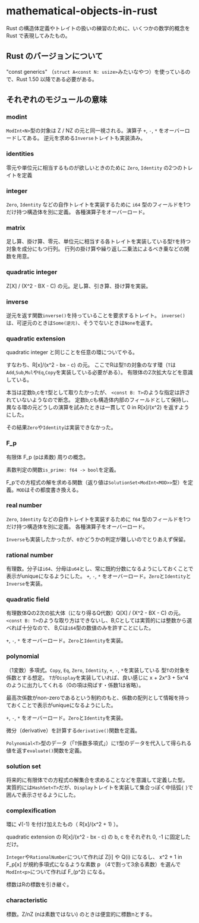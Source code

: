 # mathematical-objects-in-rust
Rust の構造体定義やトレイトの扱いの練習のために、いくつかの数学的概念を Rust で表現してみたもの。

## Rust のバージョンについて
"const generics" （```struct A<const N: usize>```みたいなやつ）を使っているので、Rust 1.50 以降である必要がある。

## それぞれのモジュールの意味
### modint
```ModInt<N>```型の対象は Z / NZ の元と同一視される。演算子 ```+```, ```-```, ```*``` をオーバーロードしてある。
逆元を求める```Inverse```トレイトも実装済み。

### identities
零元や単位元に相当するものが欲しいときのために ```Zero```, ```Identity``` の2つのトレイトを定義

### integer
```Zero```, ```Identity``` などの自作トレイトを実装するために ```i64``` 型のフィールドを1つだけ持つ構造体を別に定義。
各種演算子をオーバーロード。

### matrix
足し算、掛け算、零元、単位元に相当する各トレイトを実装している型```T```を持つ対象を成分にもつ行列。
行列の掛け算や繰り返し二乗法によるべき乗などの関数を用意。

### quadratic integer
Z\[X\] / (X^2 - BX - C) の元。足し算、引き算、掛け算を実装。

### inverse
逆元を返す関数```inverse()```を持っていることを要求するトレイト。
```inverse()```は、可逆元のときは```Some(逆元)```、そうでないときは```None```を返す。

### quadratic extension
quadratic integer と同じことを任意の環についてやる。

すなわち、R\[x\]/(x^2 - bx - c) の元。
ここでRは型```T```の対象のなす環（```T```は```Add```,```Sub```,```Mul```や```Eq```,```Copy```を実装している必要がある）。
有限体の2次拡大などを意識している。

本当は定数b,cを```T```型として取りたかったが、
```<const B: T>```のような指定は許されていないようなので断念。
定数b,cも構造体内部のフィールドとして保持し、
異なる環の元どうしの演算を試みたときは一貫して 0 in R[x]/(x^2) を返すようにした。

その結果```Zero```や```Identity```は実装できなかった。

### F_p
有限体 F_p (pは素数) 周りの概念。

素数判定の関数```is_prime: f64 -> bool```を定義。

F_pでの方程式の解を求める関数（返り値は```SolutionSet<ModInt<MOD>>```型）を定義。```MOD```はその都度書き換える。

### real number
```Zero```, ```Identity``` などの自作トレイトを実装するために ```f64``` 型のフィールドを1つだけ持つ構造体を別に定義。
各種演算子をオーバーロード。

```Inverse```も実装したかったが、```0```かどうかの判定が難しいのでとりあえず保留。

### rational number
有理数。分子は```i64```、分母は```u64```とし、常に既約分数になるようにしておくことで表示がuniqueになるようにした。
```+```, ```-```, ```*``` をオーバーロード。```Zero```と```Identity```と```Inverse```を実装。

### quadratic field
有理数体Qの2次の拡大体（になり得るQ代数）Q\[X\] / (X^2 - BX - C) の元。
```<const B: T>```のような取り方はできないし、B,Cとしては実質的には整数から選べれば十分なので、
B,Cは```i64```型の数値のみを許すことにした。

```+```, ```-```, ```*``` をオーバーロード。```Zero```と```Identity```を実装。

### polynomial
（1変数）多項式。```Copy```, ```Eq```, ```Zero```, ```Identity```, ```+```, ```-```, ```*```を実装している
型```T```の対象を係数とする想定。
```T```が```Display```を実装していれば、良い感じに x + 2x^3 + 5x^4 のように出力してくれる（0の項は飛ばす・係数1は省略）。

最高次係数がnon-zeroであるという制約のもと、係数の配列として情報を持っておくことで表示がuniqueになるようにした。

```+```, ```-```, ```*``` をオーバーロード。```Zero```と```Identity```を実装。

微分（derivative）を計算する```derivative()```関数を定義。

```Polynomial<T>```型のデータ（「```T```係数多項式」）に```T```型のデータを代入して得られる値を返す```evaluate()```関数を定義。

### solution set
将来的に有限体での方程式の解集合を求めることなどを意識して定義した型。
実質的には```HashSet<T>```だが、```Display```トレイトを実装して集合っぽく中括弧```{``` ```}```で囲んで表示させるようにした。

### complexification
環に √(-1) を付け加えたもの（ R\[x\]/(x^2 + 1) ）。

quadratic extension の R\[x\]/(x^2 - bx - c) の b, c をそれぞれ 0, -1 に固定しただけ。

```Integer```や```RationalNumber```について作れば Z\[i\] や Q(i) になるし、
x^2 + 1 in F_p\[x\] が規約多項式になるような素数 p （4で割って3余る素数）を選んで```ModInt<p>```について作れば
F_(p^2) になる。

標数はRの標数を引き継ぐ。

### characteristic
標数。Z/nZ (nは素数ではない) のときは便宜的に標数nとする。
